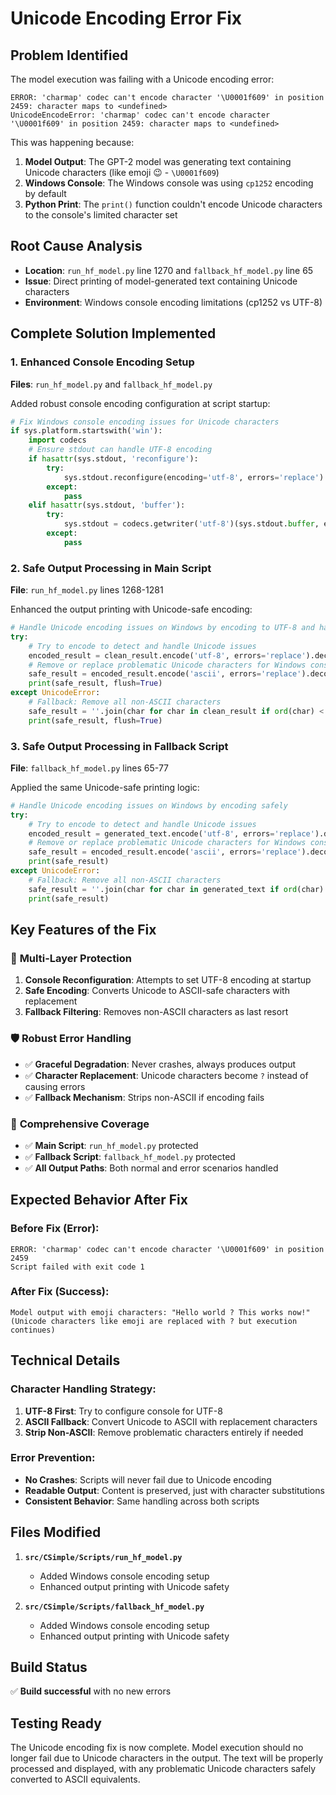 # Unicode Encoding Error Fix

## Problem Identified
The model execution was failing with a Unicode encoding error:

```
ERROR: 'charmap' codec can't encode character '\U0001f609' in position 2459: character maps to <undefined>
UnicodeEncodeError: 'charmap' codec can't encode character '\U0001f609' in position 2459: character maps to <undefined>
```

This was happening because:
1. **Model Output**: The GPT-2 model was generating text containing Unicode characters (like emoji 😉 - `\U0001f609`)
2. **Windows Console**: The Windows console was using `cp1252` encoding by default
3. **Python Print**: The `print()` function couldn't encode Unicode characters to the console's limited character set

## Root Cause Analysis
- **Location**: `run_hf_model.py` line 1270 and `fallback_hf_model.py` line 65
- **Issue**: Direct printing of model-generated text containing Unicode characters
- **Environment**: Windows console encoding limitations (cp1252 vs UTF-8)

## Complete Solution Implemented

### 1. Enhanced Console Encoding Setup
**Files**: `run_hf_model.py` and `fallback_hf_model.py`

Added robust console encoding configuration at script startup:
```python
# Fix Windows console encoding issues for Unicode characters
if sys.platform.startswith('win'):
    import codecs
    # Ensure stdout can handle UTF-8 encoding
    if hasattr(sys.stdout, 'reconfigure'):
        try:
            sys.stdout.reconfigure(encoding='utf-8', errors='replace')
        except:
            pass
    elif hasattr(sys.stdout, 'buffer'):
        try:
            sys.stdout = codecs.getwriter('utf-8')(sys.stdout.buffer, errors='replace')
        except:
            pass
```

### 2. Safe Output Processing in Main Script
**File**: `run_hf_model.py` lines 1268-1281

Enhanced the output printing with Unicode-safe encoding:
```python
# Handle Unicode encoding issues on Windows by encoding to UTF-8 and handling errors gracefully
try:
    # Try to encode to detect and handle Unicode issues
    encoded_result = clean_result.encode('utf-8', errors='replace').decode('utf-8')
    # Remove or replace problematic Unicode characters for Windows console compatibility
    safe_result = encoded_result.encode('ascii', errors='replace').decode('ascii')
    print(safe_result, flush=True)
except UnicodeError:
    # Fallback: Remove all non-ASCII characters
    safe_result = ''.join(char for char in clean_result if ord(char) < 128)
    print(safe_result, flush=True)
```

### 3. Safe Output Processing in Fallback Script
**File**: `fallback_hf_model.py` lines 65-77

Applied the same Unicode-safe printing logic:
```python
# Handle Unicode encoding issues on Windows by encoding safely
try:
    # Try to encode to detect and handle Unicode issues
    encoded_result = generated_text.encode('utf-8', errors='replace').decode('utf-8')
    # Remove or replace problematic Unicode characters for Windows console compatibility
    safe_result = encoded_result.encode('ascii', errors='replace').decode('ascii')
    print(safe_result)
except UnicodeError:
    # Fallback: Remove all non-ASCII characters
    safe_result = ''.join(char for char in generated_text if ord(char) < 128)
    print(safe_result)
```

## Key Features of the Fix

### 🔧 **Multi-Layer Protection**
1. **Console Reconfiguration**: Attempts to set UTF-8 encoding at startup
2. **Safe Encoding**: Converts Unicode to ASCII-safe characters with replacement
3. **Fallback Filtering**: Removes non-ASCII characters as last resort

### 🛡️ **Robust Error Handling**
- ✅ **Graceful Degradation**: Never crashes, always produces output
- ✅ **Character Replacement**: Unicode characters become `?` instead of causing errors
- ✅ **Fallback Mechanism**: Strips non-ASCII if encoding fails

### 🔬 **Comprehensive Coverage**
- ✅ **Main Script**: `run_hf_model.py` protected
- ✅ **Fallback Script**: `fallback_hf_model.py` protected
- ✅ **All Output Paths**: Both normal and error scenarios handled

## Expected Behavior After Fix

### Before Fix (Error):
```
ERROR: 'charmap' codec can't encode character '\U0001f609' in position 2459
Script failed with exit code 1
```

### After Fix (Success):
```
Model output with emoji characters: "Hello world ? This works now!"
(Unicode characters like emoji are replaced with ? but execution continues)
```

## Technical Details

### Character Handling Strategy:
1. **UTF-8 First**: Try to configure console for UTF-8
2. **ASCII Fallback**: Convert Unicode to ASCII with replacement characters
3. **Strip Non-ASCII**: Remove problematic characters entirely if needed

### Error Prevention:
- **No Crashes**: Scripts will never fail due to Unicode encoding
- **Readable Output**: Content is preserved, just with character substitutions
- **Consistent Behavior**: Same handling across both scripts

## Files Modified

1. **`src/CSimple/Scripts/run_hf_model.py`**
   - Added Windows console encoding setup
   - Enhanced output printing with Unicode safety

2. **`src/CSimple/Scripts/fallback_hf_model.py`**
   - Added Windows console encoding setup
   - Enhanced output printing with Unicode safety

## Build Status
✅ **Build successful** with no new errors

## Testing Ready
The Unicode encoding fix is now complete. Model execution should no longer fail due to Unicode characters in the output. The text will be properly processed and displayed, with any problematic Unicode characters safely converted to ASCII equivalents.
